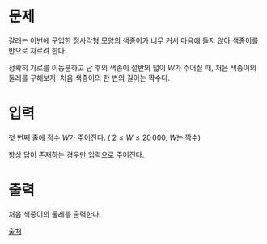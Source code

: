 # 문제

갈래는 이번에 구입한 정사각형 모양의 색종이가 너무 커서 마음에 들지 않아 색종이를 반으로 자르려 한다.

정확히 가로를 이등분하고 난 후의 색종이 절반의 넓이 
$W$가 주어질 때, 처음 색종이의 둘레를 구해보자! 처음 색종이의 한 변의 길이는 짝수다.

# 입력

첫 번째 줄에 정수 
$W$가 주어진다. (
$2 \le W \le 20\,000$, 
$W$는 짝수)

항상 답이 존재하는 경우만 입력으로 주어진다.

# 출력

처음 색종이의 둘레를 출력한다.

[출처](https://www.acmicpc.net/problem/31472)